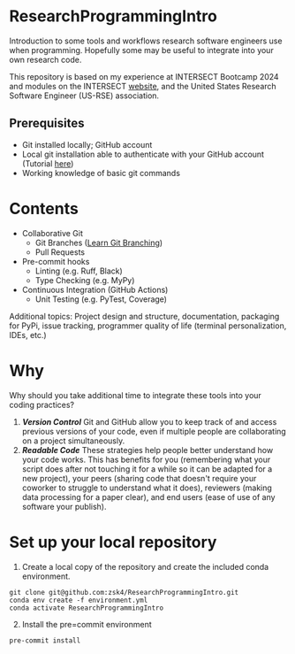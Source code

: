 # ResearchProgrammingIntro

Introduction to some tools and workflows research software engineers use when programming. Hopefully some may be useful to integrate into your own research code.

This repository is based on my experience at INTERSECT Bootcamp 2024 and modules on the INTERSECT [website](https://intersect-training.org/curriculum/), and the United States Research Software Engineer (US-RSE) association.

## Prerequisites
- Git installed locally; GitHub account
- Local git installation able to authenticate with your GitHub account (Tutorial [here](https://docs.github.com/en/get-started/getting-started-with-git/set-up-git#authenticating-with-github-from-git))
- Working knowledge of basic git commands

# Contents
- Collaborative Git
  - Git Branches ([Learn Git Branching](https://learngitbranching.js.org/?NODEMO))
  - Pull Requests
- Pre-commit hooks
  - Linting (e.g. Ruff, Black)
  - Type Checking (e.g. MyPy)
- Continuous Integration (GitHub Actions)
  - Unit Testing (e.g. PyTest, Coverage)

Additional topics: Project design and structure, documentation, packaging for PyPi, issue tracking, programmer quality of life (terminal personalization, IDEs, etc.)

# Why
Why should you take additional time to integrate these tools into your coding practices?
1. ***Version Control*** Git and GitHub allow you to keep track of and access previous versions of your code, even if multiple people are collaborating on a project simultaneously.
2. ***Readable Code*** These strategies help people better understand how your code works. This has benefits for you (remembering what your script does after not touching it for a while so it can be adapted for a new project), your peers (sharing code that doesn't require your coworker to struggle to understand what it does), reviewers (making data processing for a paper clear), and end users (ease of use of any software your publish).

# Set up your local repository

1. Create a local copy of the repository and create the included conda environment.
```
git clone git@github.com:zsk4/ResearchProgrammingIntro.git
conda env create -f environment.yml
conda activate ResearchProgrammingIntro
```
2. Install the pre=commit environment
```
pre-commit install
```
